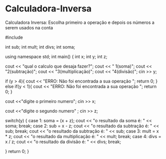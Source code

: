 # Calculadora-Inversa
Calculadora Inversa: Escolha primeiro a operação e depois os números a serem usados na conta

#include <iostream>

int sub;
int mult;
int divs;
int soma;

using namespace std;
int main() {
  int x;
  int y;
  int z;

  cout << "qual o calculo que desaja fazer?";
  cout << " 1(soma)"; 
  cout << "2(subtração)"; 
  cout << "3(multiplicação)"; 
  cout << "4(divisão)";
  cin >> y;
  
  if (y > 4){
  cout << "ERRO: Não foi encontrada a sua operação ";
    return 0;
  } else if(y < 1){
  cout << "ERRO: Não foi encontrada a sua operação ";
    return 0;
  }

  cout <<"digite o primeiro numero"; 
  cin >> x;

  cout <<"digite o segundo numero" ;
  cin >> z;

  switch(y) {
    case 1: soma = (x + z);
    cout << "o resultado da soma é: " << soma;
    break;
    case 2: sub = x - z;
    cout << "o resultado da subtração é: " << sub;
    break;
    cout << "o resultado da subtração é: " << sub;
    case 3: mult = x * z;
    cout << "o resultado da multiplicação é: " << mult;
    break;
    case 4: divs = x / z;
    cout << "o resultado da divisão é: " << divs;
    break;

  } 
  return 0;
}
